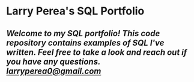 # Larry Perea's SQL Portfolio 

## ***Welcome to my SQL portfolio! This code repository contains examples of SQL I've written. Feel free to take a look and reach out if you have any questions. larryperea0@gmail.com*** 

